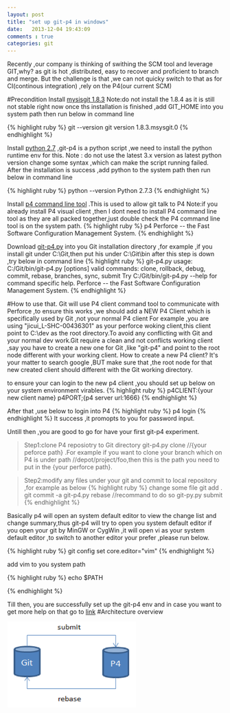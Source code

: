```yaml
---
layout: post
title: "set up git-p4 in windows"
date:   2013-12-04 19:43:09
comments : true
categories: git
---
```


  Recently ,our company is thinking of swithing the SCM tool and leverage GIT,why?
as git is hot ,distributed, easy to recover and proficient to branch and merge.
But the challenge is that ,we can not quicky switch to that as for CI(continous integration) ,rely on
the P4(our current SCM)

#Precondition
Install [mysisgit 1.8.3](https://code.google.com/p/msysgit/downloads/detail?name=Git-1.8.3-preview20130601.exe&can=2&q=) Note:do not install the 1.8.4 as it is still not stable right now
once ths installation is finished ,add GIT_HOME into you system path then run below in command line 

{% highlight ruby %}
git --version
git version 1.8.3.msysgit.0
{% endhighlight %}

Install [python 2.7](http://www.python.org/ftp/python/2.7.3/python-2.7.3.msi) ,git-p4 is a python script ,we need to install the python runtime env for this.
Note : do not use the latest 3.x version as latest python version change some syntax ,which can make the script running failed.
After the installation is success ,add python to the system path then run below in command line

{% highlight ruby %}
python --version
Python 2.7.3
{% endhighlight %}

Install [p4 command line tool](http://www.perforce.com/product/components/perforce-commandline-client) .This is used to allow git talk to P4
Note:if you already install P4 visual client ,then I dont need to install P4 command line tool as they are all packed together,just double check the P4 command
line tool is on the system path.
{% highlight ruby %}
p4
Perforce -- the Fast Software Configuration Management System.
{% endhighlight %}

Download [git-p4.py](https://github.com/git/git/blob/master/git-p4.py) into you Git installation directory ,for example ,if you install git under C:\Git,then put his under C:\Git\bin
after this step is down ,try below in command line
{% highlight ruby %}
git-p4.py
usage: C:/Git/bin/git-p4.py <command> [options]
valid commands: clone, rollback, debug, commit, rebase, branches, sync, submit
Try C:/Git/bin/git-p4.py <command> --help for command specific help.
Perforce -- the Fast Software Configuration Management System.
{% endhighlight %}

#How to use that.
Git will use P4 client command tool to communicate with Perforce ,to ensure this works ,we should add a NEW P4 Client which is specifically used by Git ,not your normal P4 client
For example ,you are using "jicui_L-SHC-00436301" as your perforce woking client,this client point to C:\dev as the root directory.To avoid any conflicting with Git and your normal 
dev work.Git require a clean and not conflicts working client ,say you have to create a new one for Git ,like "git-p4" and point to the root node different with your working client.
How to create a new P4 client? It's your matter to search google ,BUT make sure that ,the root node for that new created client should different with the Git working directory.

to ensure your can login to the new p4 client ,you should set up below on your system environment virables.
{% highlight ruby %}
p4CLIENT:{your new client name}
p4PORT;{p4 server url:1666}
{% endhighlight %}

After that ,use below to login into P4
{% highlight ruby %}
p4 login
{% endhighlight %}
It success ,it promopts to you for password input.

Untill then ,you are good to go for have your first git-p4 experiment.
>Step1:clone P4 reposiotry to Git directory
git-p4.py clone //{your peforce path} .For example if you want to clone your branch which on P4 is under path //depot/project/foo,then this is the path you need to
put in the {your perforce path}.

>Step2:modify any files under your git and commit to local repository ,for example as below
{% highlight ruby %}
change some file
git add .
git commit -a 
git-p4.py rebase //recommand to do so
git-py.py submit
{% endhighlight %}

Basically p4 will open an system default editor to view the change list and change summary,thus git-p4 will try to open you system default editor
if you open your git by MinGW or CygWin ,it will open vi as your system default editor ,to switch to another editor your prefer ,please run below.

{% highlight ruby %}
git config set core.editor="vim"
{% endhighlight %}

add vim to you system path

{% highlight ruby %}
echo $PATH

{% endhighlight %}

Till then, you are successfully set up the git-p4 env and in case you want to get more help on that go to [link](http://git-scm.com/docs/git-p4)
#Architecture overview   

<img src="/assets/git-p4.jpg" height="200px" width="300px" alt="AO"/>


